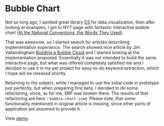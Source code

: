 Bubble Chart
============

Not so long ago, I spotted great library [D3](http://d3js.org/) for data visualization, then after looking at examples, I got to NYT page with fantastic interactive bubble chart ([At the National Conventions, the Words They Used](http://www.nytimes.com/interactive/2012/09/06/us/politics/convention-word-counts.html?_r=0)). 

That was awesome, so I started search for articles describing implementation experience. The search showed nice article by Jim Vallandingham [Building a Bubble Cloud](http://vallandingham.me/building_a_bubble_cloud.html) and I started looking at the implementation proposed. Essentially it was not intended to build the same interactive page, but what was offered completely satisfied me and I decided to use it in my pet project for easy-to-do keyword extraction, which I hope will be released shortly. 

Returning to the subject, while I managed to use the initial code in prototype just perfectly, but when preparing first beta, I decided to do some refactoring, since, as for me, SRP was broken there. The results of that refactoring are here - `bubble-chart.iced`. Please note, that some functionality mentioned in original article is missing, since other parts of application are assumed to provide it.

View [demo](http://titarenko.info/bubble-chart).
